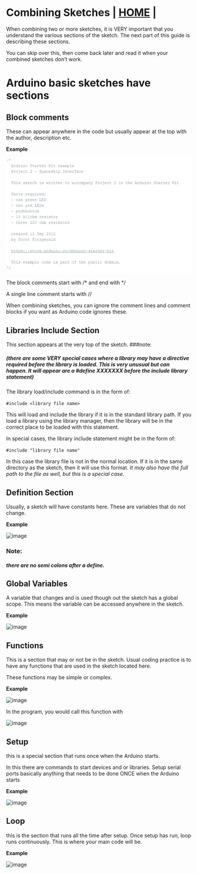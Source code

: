 # Combining Sketches  | [HOME](README.md) |

When combining two or more sketches, it is VERY important that you understand the various sections of the sketch. 
The next part of this guide is describing these sections. 

You can skip over this, then come back later and read it when your combined sketches don’t work.

# Arduino basic sketches have sections

## Block comments

These can appear anywhere in the code but usually appear at the top with the author, description etc.

**Example**

![image](images/CombiningSketches/comments.png)



The block comments start with /* and end with */

A single line comment starts with //

When combining sketches, you can ignore the comment lines and comment blocks if you want as Arduino code ignores these.


## Libraries Include Section

This section appears at the very top of the sketch.
###note: 
##### *(there are some VERY special cases where a library may have a directive required before the library is loaded. This is very unusual but can happen.  It will appear are a #define XXXXXXX before the include library statement)*

The library load/include command is in the form of:

```#include <library file name>```
  
This will load and include the library if it is in the standard library path. If you load a library using the library manager, then the library will be in the correct place to be loaded with this statement.

In special cases, the library include statement might be in the form of:

```#include "library file name" ```

In this case the library file is not in the normal location. 
If it is in the same directory as the sketch, then it will use this format. 
*It may also have the full path to the file as well, but this is a special case.*

## Definition Section

Usually, a sketch will have constants here. These are variables that do not change.

**Example**

![image](images/CombiningSketches/defines.png)

### Note: 
##### *there are no semi colons after a define.*

## Global Variables

A variable that changes and is used though out the sketch has a global scope. This means the variable can be accessed anywhere in the sketch.

**Example**

![image](images/CombiningSketches/global.png)


## Functions

This is a section that may or not be in the sketch. Usual coding practice is to have any functions that are used in the sketch located here.

These functions may be simple or complex.

**Example**


![image](images/CombiningSketches/functions.png)

In the program, you would call this function with

![image](images/CombiningSketches/functions2.png)

## Setup

this is a special section that runs once when the Arduino starts.

In this there are commands to start devices and or libraries. 
Setup serial ports basically anything that needs to be done ONCE when the Arduino starts


**Example**

![image](images/CombiningSketches/Setup.png)

## Loop

this is the section that runs all the time after setup.
Once setup has run, loop runs continuously. This is where your main code will be.

**Example**

![image](images/CombiningSketches/loop.png)
